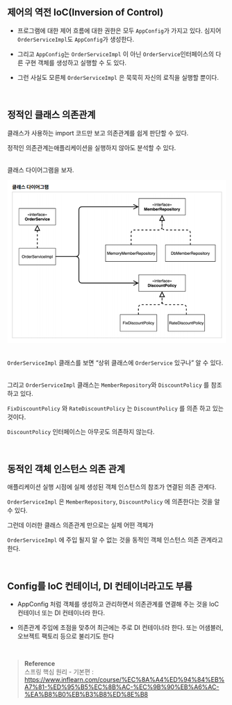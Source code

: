 ## 제어의 역전 IoC(Inversion of Control)

- 프로그램에 대한 제어 흐름에 대한 권한은 모두 `AppConfig`가 가지고 있다. 
심지어 `OrderServiceImpl`도 `AppConfig`가 생성한다.

- 그리고 `AppConfig`는 `OrderServiceImpl` 이 아닌 `OrderService`인터페이스의 
다른 구현 객체를 생성하고 실행할 수 도 있다.
- 그런 사실도 모른체 `OrderServiceImpl` 은 묵묵히 자신의 로직을 실행할 뿐이다.

<br/>

## 정적인 클래스 의존관계

클래스가 사용하는 import 코드만 보고 의존관계를 쉽게 판단할 수 있다. 

정적인 의존관계는애플리케이션을 실행하지 않아도 분석할 수 있다. 

<br/>클래스 다이어그램을 보자.

![이미지](/programming/img/스프링6.PNG)

<br/>`OrderServiceImpl`  클래스를 보면 “상위 클래스에 `OrderService` 있구나” 알 수 있다.

<br/>그리고 `OrderServiceImpl` 클래스는 `MemberRepository`와 `DiscountPolicy` 를 참조하고 있다.

`FixDiscountPolicy` 와 `RateDiscountPolicy` 는 `DiscountPolicy` 를 의존 하고 있는 것이다.

`DiscountPolicy`  인터페이스는 아무곳도 의존하지 않는다.

<br/>

## 동적인 객체 인스턴스 의존 관계

애플리케이션 실행 시점에 실제 생성된 객체 인스턴스의 참조가 연결된 의존 관계다.

`OrderServiceImpl` 은 `MemberRepository`, `DiscountPolicy` 에 의존한다는 것을 알 수 있다.

그런데 이러한 클래스 의존관계 만으로는 실제 어떤 객체가 

`OrderServiceImpl` 에 주입 될지 알 수 없는 것을 동적인 객체 인스턴스 의존 관계라고 한다.

<br/>

## Config를 IoC 컨테이너, DI 컨테이너라고도 부름

- AppConfig 처럼 객체를 생성하고 관리하면서 의존관계를 연결해 주는 것을 IoC 컨테이너 또는 DI 컨테이너라 한다.
    
- 의존관계 주입에 초점을 맞추어 최근에는 주로 DI 컨테이너라 한다. 또는 어샘블러, 오브젝트 팩토리 등으로 불리기도 한다


<br/>


>**Reference** <br/>스프링 핵심 원리 - 기본편 : https://www.inflearn.com/course/%EC%8A%A4%ED%94%84%EB%A7%81-%ED%95%B5%EC%8B%AC-%EC%9B%90%EB%A6%AC-%EA%B8%B0%EB%B3%B8%ED%8E%B8
